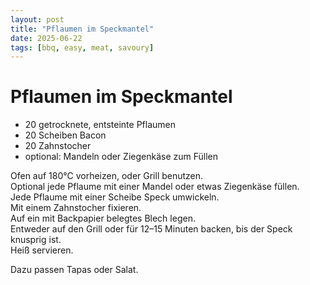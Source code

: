 ```yaml
---
layout: post
title: "Pflaumen im Speckmantel"
date: 2025-06-22
tags: [bbq, easy, meat, savoury]
---
```

# Pflaumen im Speckmantel
- 20 getrocknete, entsteinte Pflaumen
- 20 Scheiben Bacon
- 20 Zahnstocher
- optional: Mandeln oder Ziegenkäse zum Füllen

Ofen auf 180°C vorheizen, oder Grill benutzen.    
Optional jede Pflaume mit einer Mandel oder etwas Ziegenkäse füllen.  
Jede Pflaume mit einer Scheibe Speck umwickeln.  
Mit einem Zahnstocher fixieren.  
Auf ein mit Backpapier belegtes Blech legen.  
Entweder auf den Grill oder für 12–15 Minuten backen, bis der Speck knusprig ist.  
Heiß servieren.  

Dazu passen Tapas oder Salat.
